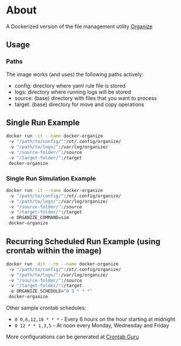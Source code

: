 # About

A Dockerized version of the file management utility [Organize](https://github.com/tfeldmann/organize)

## Usage

### Paths

The image works (and uses) the following paths actively:

- config: directory where yaml rule file is stored
- logs: directory where running logs will be stored
- source: (base) directory with files that you want to process
- target: (base) directory for move and copy operations

## Single Run Example

``` bash
docker run -it --name docker-organize
 -v "/path/to/config/":/ot/.config/organize/
 -v "/path/to/logs/":/var/log/organize/
 -v "/source-folder/":/source
 -v "/target-folder/":/target
 docker-organize
```

### Single Run Simulation Example

``` bash
docker run -it --name docker-organize
 -v "/path/to/config/":/ot/.config/organize/
 -v "/path/to/logs/":/var/log/organize/
 -v "/source-folder/":/source
 -v "/target-folder/":/target
 -e ORGANIZE_COMMAND=sim
 docker-organize
```

## Recurring Scheduled Run Example (using crontab within the image)

``` bash
docker run -dit --rm --name docker-organize
 -v "/path/to/config/":/ot/.config/organize/
 -v "/path/to/logs/":/var/log/organize/
 -v "/source-folder/":/source
 -v "/target-folder/":/target
 -e ORGANIZE_SCHEDULE="0 3 * * *"
 docker-organize
```

Other sample crontab schedules:

- `0 0,6,12,18 * * *` - Every 6 hours on the hour starting at midnight
- `0 12 * * 1,3,5` - At noon every Monday, Wednesday and Friday

More configurations can be generated at [Crontab Guru](https://crontab.guru/#0_3_*_*_*)
